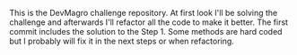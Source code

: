 This is the DevMagro challenge repository. At first look I'll be solving the challenge and afterwards I'll refactor all 
the code to make it better.
The first commit includes the solution to the Step 1. Some methods are hard coded but I probably will fix it in the next
steps or when refactoring.

